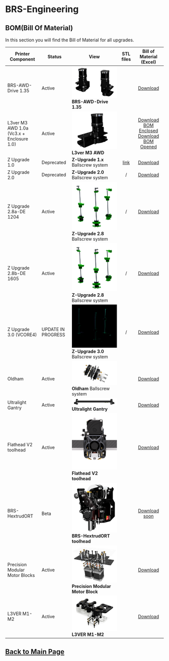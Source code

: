 
# BRS-Engineering  
## BOM(Bill Of Material)

In this section you will find the Bill of Material for all upgrades. 

Printer Component|Status|View|STL files|Bill of Material (Excel)
-----------------|------|-----------------------------------| :----: |  :---------------:
BRS-AWD-Drive 1.35|Active|![alt text](/image/awd.PNG)<br> **BRS-AWD-Drive 1.35** ||[Download](https://docs.google.com/spreadsheets/d/1lZiieI_m1PFYK_gN3xTSUbtMcLak3CRZo3O83WT3AfU/edit?usp=sharing)
L3ver M3 AWD 1.0a (Vc3.x + Enclosure 1.0)|Active|![alt text](/image/m3v1.png)<br> **L3ver M3 AWD** ||[Download BOM Enclosed](https://docs.google.com/spreadsheets/d/1m4azE54TQerhyBI3S39cNwWqPLjUHiSjp3UHa-RHm1U/edit?usp=sharing) [Download BOM Opened](https://docs.google.com/spreadsheets/d/1Q-RR1Z1-t3DGIQ9Xbndv41vbUf74H0XFt3EJaa1Jg0M/edit?usp=sharing)
Z Upgrade 1.0|Deprecated|**Z-Upgrade 1.x** Ballscrew system|[link](https://www.thingiverse.com/thing:4978199)|[Download](/bom/BOM_ZU_160-165-166.xlsx)  
Z Upgrade 2.0|Deprecated| **Z-Upgrade 2.0** Ballscrew system|/|[Download](/bom/BOM-ZU2.pdf)  
Z Upgrade 2.8a-DE 1204|Active|![alt text](/image/Z-Upgrade-28DE.png)<br> **Z-Upgrade 2.8** Ballscrew system|/|[Download](https://docs.google.com/spreadsheets/d/1hA8UdFV7IhUFEDgt_LVLpt3l6aZIOX_8x9tYVwdvjZA/edit?usp=sharing)  
Z Upgrade 2.8b-DE 1605|Active|![alt text](/image/Z-Upgrade-28DE.png)<br> **Z-Upgrade 2.8** Ballscrew system|/|[Download](https://docs.google.com/spreadsheets/d/1QMjidNovDnawUL7VbYypceX7xUfzKQ-BTuSa7OgNYMw/edit?usp=sharing)  
Z Upgrade 3.0 (VCORE4) |UPDATE IN PROGRESS|![alt text](/image/Z_upgrade_30.png)<br> **Z-Upgrade 3.0** Ballscrew system|/|[Download]()  
Oldham|Active|![alt text](/image/oldham.png)<br> **Oldham** Ballscrew system||[Download](/bom/BOM_RINGS-22.pdf)  
Ultralight Gantry|Active|![alt text](/image/gantry2.png)<br> **Ultralight Gantry** ||[Download](/bom/BOM.xlsx)  
Flathead V2 toolhead|Active|![alt text](/image/mosquito1.PNG)<br> **Flathead V2 toolhead** ||[Download](/bom/BOM_Flatheadv2.xlsx) 
BRS-HextrudORT|Beta|![alt text](/image/BRSh1.png)<br> **BRS-HextrudORT toolhead** ||[Download soon]() 
Precision Modular Motor Blocks|Active|![alt text](/image/motorblock.png)<br> **Precision Modular Motor Block** ||[Download](/bom/BOM_PMH.xlsx) 
L3VER M1-M2|Active|![alt text](/image/skeleton.png)<br> **L3VER M1-M2** ||[Download](/bom/BOM-M1-M2.pdf)





## [Back to Main Page](/readme.md)
